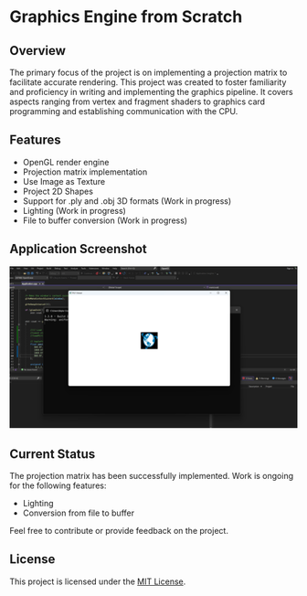 # Graphics Engine from Scratch

## Overview

The primary focus of the project is on implementing a projection matrix to facilitate accurate rendering. This project was created to foster familiarity and proficiency in writing and implementing the graphics pipeline. It covers aspects ranging from vertex and fragment shaders to graphics card programming and establishing communication with the CPU.

## Features

- OpenGL render engine
- Projection matrix implementation
- Use Image as Texture
- Project 2D Shapes
- Support for .ply and .obj 3D formats (Work in progress)
- Lighting (Work in progress)
- File to buffer conversion (Work in progress)

## Application Screenshot

![Application Screenshot](application.png)

## Current Status

The projection matrix has been successfully implemented. Work is ongoing for the following features:

- Lighting
- Conversion from file to buffer

Feel free to contribute or provide feedback on the project.

## License

This project is licensed under the [MIT License](LICENSE).
